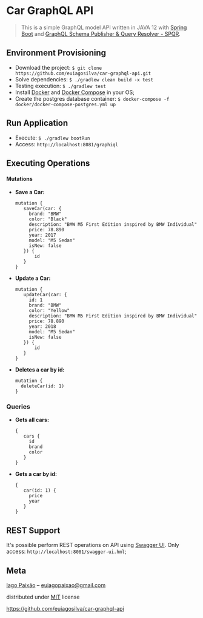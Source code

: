 # Car GraphQL API

> This is a simple GraphQL model API written in JAVA 12 with [Spring Boot](https://spring.io/projects/spring-boot) and [GraphQL Schema Publisher & Query Resolver - SPQR](https://github.com/leangen/graphql-spqr).

## Environment Provisioning

- Download the project: `$ git clone https://github.com/euiagosilva/car-graphql-api.git`
- Solve dependencies: `$ ./gradlew clean build -x test`
- Testing execution: `$ ./gradlew test`
- Install [Docker](https://docs.docker.com/install/) and [Docker Compose](https://docs.docker.com/compose/install/) in your OS;
- Create the postgres database container: `$ docker-compose -f docker/docker-compose-postgres.yml up`

## Run Application

- Execute: `$ ./gradlew bootRun`
- Access: `http://localhost:8081/graphiql` 

## Executing Operations

#### Mutations

- **Save a Car:**
    ```
    mutation {
       saveCar(car: {
         brand: "BMW"
         color: "Black"
         description: "BMW M5 First Edition inspired by BMW Individual"
         price: 78.890
         year: 2017
         model: "M5 Sedan"
         isNew: false
       }) {
           id
       }
    }
    ```

- **Update a Car:**
    ```
    mutation {
       updateCar(car: {
         id: 1
         brand: "BMW"
         color: "Yellow"
         description: "BMW M5 First Edition inspired by BMW Individual"
         price: 78.890
         year: 2018
         model: "M5 Sedan"
         isNew: false
       }) {
           id
       }
    }
    ```

- **Deletes a car by id:**
    ```
    mutation {
      deleteCar(id: 1)
    }
    ```

### Queries

- **Gets all cars:**
    ```
    {
       cars {
         id
         brand
         color
       }
    }
    ```
    
- **Gets a car by id:**
    ```
    { 
       car(id: 1) {
         price
         year
       }
    }
    ```

## REST Support

It's possible perform REST operations on API using [Swagger UI](https://swagger.io/tools/swagger-ui/). Only access: `http://localhost:8081/swagger-ui.hml`;

## Meta

[Iago Paixão](https://www.linkedin.com/in/iagopaixao/) – euiagopaixao@gmail.com

distributed under [MIT](https://github.com/euiagosilva/car-graphql-api/blob/master/LICENSE) license

https://github.com/euiagosilva/car-graphql-api


